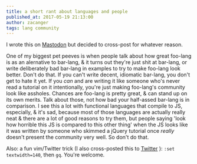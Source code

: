 ```yaml
---
title: a short rant about languages and people
published_at: 2017-05-19 21:13:00
author: zacanger
tags: lang community
---
```


I wrote this on [Mastodon](https://mastodon.social/@zacanger) but decided
to cross-post for whatever reason.

One of my biggest pet peeves is when people talk about how great foo-lang is as
an alernative to bar-lang, & it turns out they're just shit at bar-lang, or
write deliberately bad bar-lang in examples to try to make foo-lang look better.
Don't do that. If you can't write decent, idiomatic bar-lang, you don't get to
hate it yet. If you _can_ and are writing it like someone who's never read a
tutorial on it intentionally, you're just making foo-lang's community look like
assholes.  Chances are foo-lang is pretty great, & can stand up on its own
merits. Talk about those, not how bad your half-assed bar-lang is in comparison.
I see this a lot with functional languages that compile to JS, especially, &
it's sad, because most of those languages are actually really neat & there are a
lot of good reasons to try them, but people saying 'look how horrible this JS is
compared to this other thing' when the JS looks like it was written by someone
who skimmed a jQuery tutorial once _really_ doesn't present the community very
well. So don't do that.

Also: a fun vim/Twitter trick (I also cross-posted this to
[Twitter](https://twitter.com/zacanger) ): `:set textwidth=140`, then `gq`.
You're welcome.
